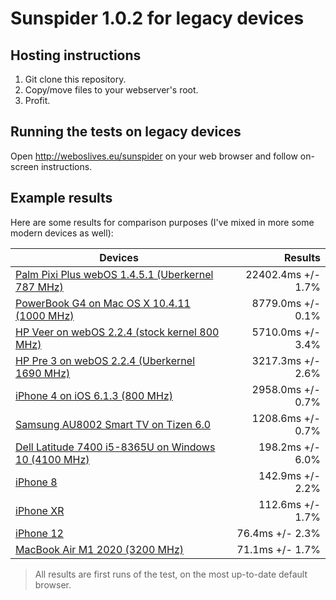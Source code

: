 # Sunspider 1.0.2 for legacy devices

## Hosting instructions
1. Git clone this repository.
2. Copy/move files to your webserver's root.
3. Profit.

## Running the tests on legacy devices
Open http://weboslives.eu/sunspider on your web browser and follow on-screen instructions.

## Example results
Here are some results for comparison purposes (I've mixed in more some modern devices as well):

| Devices | Results |
| --------------- | ---------------: |
| [Palm Pixi Plus webOS 1.4.5.1 (Uberkernel 787 MHz)](http://weboslives.eu/sunspider/sunspider-1.0.2/results.html?%7B%22v%22:%20%22sunspider-1.0.2%22,%20%223d-cube%22:%5B1254,2581,1352,1330,1514,1463,1515,1470,1367,1342%5D,%223d-morph%22:%5B1912,1850,2616,2223,2131,2197,2182,2207,1923,2089%5D,%223d-raytrace%22:%5B938,918,1028,953,1041,1109,1048,1097,1036,1113%5D,%22access-binary-trees%22:%5B208,275,336,310,290,281,300,245,234,252%5D,%22access-fannkuch%22:%5B716,737,1693,1702,813,809,793,790,766,745%5D,%22access-nbody%22:%5B958,1009,1075,1007,1177,1040,1112,1119,1414,1059%5D,%22access-nsieve%22:%5B453,459,455,456,516,561,486,490,780,465%5D,%22bitops-3bit-bits-in-byte%22:%5B242,199,212,237,208,194,236,247,239,222%5D,%22bitops-bits-in-byte%22:%5B335,390,362,349,394,386,395,391,380,375%5D,%22bitops-bitwise-and%22:%5B531,517,565,579,569,528,536,660,578,610%5D,%22bitops-nsieve-bits%22:%5B832,884,800,759,887,874,814,859,838,782%5D,%22controlflow-recursive%22:%5B96,128,103,118,117,108,111,131,104,118%5D,%22crypto-aes%22:%5B530,518,402,544,517,594,580,437,1236,474%5D,%22crypto-md5%22:%5B304,391,342,359,387,376,390,366,356,342%5D,%22crypto-sha1%22:%5B411,375,337,368,378,364,368,354,328,326%5D,%22date-format-tofte%22:%5B911,959,791,945,972,941,948,889,847,872%5D,%22date-format-xparb%22:%5B1146,1294,1097,1248,1315,1226,1212,1209,1108,1199%5D,%22math-cordic%22:%5B1172,1273,1289,1228,1250,1209,1263,1184,1143,1135%5D,%22math-partial-sums%22:%5B1351,1363,1433,1434,1417,1423,1426,1364,1282,1601%5D,%22math-spectral-norm%22:%5B531,537,544,598,594,545,553,564,533,511%5D,%22regexp-dna%22:%5B264,272,294,296,299,297,294,298,268,267%5D,%22string-base64%22:%5B682,646,626,712,720,715,705,602,615,1349%5D,%22string-fasta%22:%5B1302,1267,1244,1322,1423,1298,1342,1231,1228,1618%5D,%22string-tagcloud%22:%5B850,871,842,934,924,923,943,839,838,815%5D,%22string-unpack-code%22:%5B2218,1591,1609,1758,1739,1742,1759,1568,1638,1565%5D,%22string-validate-input%22:%5B1153,1228,1216,1297,1311,1301,1319,1188,1171,1131%5D%7D) | 22402.4ms +/- 1.7% |
| [PowerBook G4 on Mac OS X 10.4.11 (1000 MHz)](http://weboslives.eu/sunspider/sunspider-1.0.2/results.html?%7B%22v%22:%20%22sunspider-1.0.2%22,%20%223d-cube%22:%5B392,394,392,392,392,393,394,393,392,391%5D,%223d-morph%22:%5B528,514,514,514,518,521,517,520,519,519%5D,%223d-raytrace%22:%5B377,374,377,375,374,378,376,373,379,378%5D,%22access-binary-trees%22:%5B129,129,130,130,129,131,131,129,130,131%5D,%22access-fannkuch%22:%5B725,726,724,725,725,723,724,725,726,724%5D,%22access-nbody%22:%5B411,406,406,407,409,410,407,407,407,408%5D,%22access-nsieve%22:%5B275,275,278,276,272,274,275,275,271,276%5D,%22bitops-3bit-bits-in-byte%22:%5B260,261,260,260,259,259,261,260,259,260%5D,%22bitops-bits-in-byte%22:%5B275,276,274,274,275,274,274,274,274,274%5D,%22bitops-bitwise-and%22:%5B253,252,263,252,252,253,252,253,252,253%5D,%22bitops-nsieve-bits%22:%5B460,459,460,460,460,459,462,461,459,460%5D,%22controlflow-recursive%22:%5B153,154,153,155,156,153,153,153,154,154%5D,%22crypto-aes%22:%5B261,258,260,259,259,260,259,259,259,258%5D,%22crypto-md5%22:%5B175,176,176,175,175,176,176,177,175,176%5D,%22crypto-sha1%22:%5B180,177,178,178,178,178,180,178,177,179%5D,%22date-format-tofte%22:%5B250,247,249,248,251,252,250,250,251,249%5D,%22date-format-xparb%22:%5B178,177,176,175,179,181,176,180,182,179%5D,%22math-cordic%22:%5B443,444,443,442,442,443,442,443,442,442%5D,%22math-partial-sums%22:%5B374,379,372,379,373,372,383,378,373,380%5D,%22math-spectral-norm%22:%5B347,348,347,346,345,348,351,349,347,362%5D,%22regexp-dna%22:%5B997,1001,982,1006,983,981,979,983,978,972%5D,%22string-base64%22:%5B232,223,221,218,217,221,220,220,223,222%5D,%22string-fasta%22:%5B338,340,336,334,332,335,338,332,336,338%5D,%22string-tagcloud%22:%5B270,270,270,268,268,268,270,269,268,268%5D,%22string-unpack-code%22:%5B353,351,354,353,355,350,350,353,350,351%5D,%22string-validate-input%22:%5B178,181,182,177,182,182,177,179,179,178%5D%7D) | 8779.0ms +/- 0.1% |
| [HP Veer on webOS 2.2.4 (stock kernel 800 MHz)](http://weboslives.eu/sunspider/sunspider-1.0.2/results.html?%7B%22v%22:%20%22sunspider-1.0.2%22,%20%223d-cube%22:%5B342,373,275,241,288,326,230,275,284,267%5D,%223d-morph%22:%5B284,273,363,288,377,270,284,295,369,274%5D,%223d-raytrace%22:%5B227,250,224,225,221,265,256,350,231,348%5D,%22access-binary-trees%22:%5B199,69,37,35,73,69,76,75,55,68%5D,%22access-fannkuch%22:%5B158,179,165,143,164,191,166,163,169,164%5D,%22access-nbody%22:%5B193,183,287,186,298,163,205,206,313,193%5D,%22access-nsieve%22:%5B83,82,77,98,100,85,95,87,81,80%5D,%22bitops-3bit-bits-in-byte%22:%5B58,60,67,65,66,57,63,59,72,60%5D,%22bitops-bits-in-byte%22:%5B99,75,88,95,89,89,92,102,92,92%5D,%22bitops-bitwise-and%22:%5B173,107,112,106,115,106,107,108,110,110%5D,%22bitops-nsieve-bits%22:%5B180,264,278,157,307,262,164,171,254,175%5D,%22controlflow-recursive%22:%5B52,53,50,60,46,55,54,55,68,70%5D,%22crypto-aes%22:%5B142,105,151,144,129,209,119,102,139,104%5D,%22crypto-md5%22:%5B154,142,141,147,144,192,111,149,144,232%5D,%22crypto-sha1%22:%5B129,133,128,212,129,158,108,125,130,146%5D,%22date-format-tofte%22:%5B268,329,222,317,268,446,246,271,336,248%5D,%22date-format-xparb%22:%5B445,465,472,480,436,610,512,407,443,476%5D,%22math-cordic%22:%5B223,221,218,218,212,302,214,222,219,315%5D,%22math-partial-sums%22:%5B259,263,255,344,257,334,281,263,260,259%5D,%22math-spectral-norm%22:%5B124,199,190,123,196,259,110,130,200,122%5D,%22regexp-dna%22:%5B186,190,182,185,184,182,250,184,186,183%5D,%22string-base64%22:%5B109,208,121,224,133,126,123,240,208,230%5D,%22string-fasta%22:%5B235,217,236,244,229,234,239,246,234,238%5D,%22string-tagcloud%22:%5B630,430,428,396,546,580,426,403,443,434%5D,%22string-unpack-code%22:%5B574,566,553,556,572,566,565,563,557,552%5D,%22string-validate-input%22:%5B199,279,255,282,196,213,203,281,227,295%5D%7D) | 5710.0ms +/- 3.4% |
| [HP Pre 3 on webOS 2.2.4 (Uberkernel 1690 MHz)](http://weboslives.eu/sunspider/sunspider-1.0.2/results.html?%7B%22v%22:%20%22sunspider-1.0.2%22,%20%223d-cube%22:%5B156,225,175,190,174,171,225,179,154,179%5D,%223d-morph%22:%5B340,164,173,214,209,164,171,161,131,181%5D,%223d-raytrace%22:%5B177,158,231,154,223,208,163,217,168,216%5D,%22access-binary-trees%22:%5B39,24,29,26,20,26,38,26,23,30%5D,%22access-fannkuch%22:%5B105,118,103,100,110,93,100,102,57,103%5D,%22access-nbody%22:%5B156,107,124,191,159,124,149,113,86,120%5D,%22access-nsieve%22:%5B27,27,25,25,32,33,37,31,24,37%5D,%22bitops-3bit-bits-in-byte%22:%5B23,24,23,21,18,24,33,17,32,32%5D,%22bitops-bits-in-byte%22:%5B33,41,41,42,33,52,48,42,63,49%5D,%22bitops-bitwise-and%22:%5B48,50,61,82,44,36,41,55,56,62%5D,%22bitops-nsieve-bits%22:%5B295,192,108,184,103,115,108,108,118,139%5D,%22controlflow-recursive%22:%5B32,17,16,17,21,15,21,23,18,28%5D,%22crypto-aes%22:%5B133,123,96,92,163,97,99,153,205,107%5D,%22crypto-md5%22:%5B100,80,67,80,51,66,88,91,93,140%5D,%22crypto-sha1%22:%5B102,85,83,90,58,72,72,64,80,83%5D,%22date-format-tofte%22:%5B141,212,166,154,145,159,155,157,190,163%5D,%22date-format-xparb%22:%5B238,233,256,232,278,253,256,287,319,244%5D,%22math-cordic%22:%5B138,143,196,141,192,192,189,139,139,188%5D,%22math-partial-sums%22:%5B146,157,152,159,151,156,149,158,150,153%5D,%22math-spectral-norm%22:%5B54,233,64,74,55,65,70,57,65,75%5D,%22regexp-dna%22:%5B89,89,90,91,90,92,90,90,90,95%5D,%22string-base64%22:%5B66,60,76,73,65,64,75,57,74,81%5D,%22string-fasta%22:%5B134,144,144,139,137,153,137,113,153,150%5D,%22string-tagcloud%22:%5B226,212,212,203,227,272,210,211,221,221%5D,%22string-unpack-code%22:%5B306,281,277,322,356,291,275,273,300,278%5D,%22string-validate-input%22:%5B130,127,170,118,130,156,139,103,142,178%5D%7D) | 3217.3ms +/- 2.6% |
| [iPhone 4 on iOS 6.1.3 (800 MHz)](http://weboslives.eu/sunspider/sunspider-1.0.2/results.html?%7B%22v%22:%20%22sunspider-1.0.2%22,%20%223d-cube%22:%5B159,159,161,158,155,158,159,158,157,158%5D,%223d-morph%22:%5B128,129,131,149,129,130,132,130,130,131%5D,%223d-raytrace%22:%5B209,200,199,200,197,198,198,198,198,204%5D,%22access-binary-trees%22:%5B46,42,43,43,43,43,44,44,43,43%5D,%22access-fannkuch%22:%5B87,82,83,83,83,83,83,84,82,83%5D,%22access-nbody%22:%5B78,77,78,74,87,76,75,78,75,75%5D,%22access-nsieve%22:%5B55,53,51,51,52,53,51,54,52,55%5D,%22bitops-3bit-bits-in-byte%22:%5B10,9,9,11,10,10,11,11,9,11%5D,%22bitops-bits-in-byte%22:%5B26,26,26,26,25,26,26,26,27,26%5D,%22bitops-bitwise-and%22:%5B54,55,53,53,56,54,54,55,55,57%5D,%22bitops-nsieve-bits%22:%5B37,38,37,37,39,58,37,38,37,37%5D,%22controlflow-recursive%22:%5B29,31,28,29,29,31,29,31,29,31%5D,%22crypto-aes%22:%5B141,159,146,138,148,142,139,142,140,144%5D,%22crypto-md5%22:%5B53,53,51,51,55,53,54,56,54,55%5D,%22crypto-sha1%22:%5B40,37,38,40,80,39,39,39,37,40%5D,%22date-format-tofte%22:%5B228,236,227,226,249,237,247,226,227,227%5D,%22date-format-xparb%22:%5B255,258,244,251,252,270,251,261,249,253%5D,%22math-cordic%22:%5B93,91,91,96,90,90,90,90,89,89%5D,%22math-partial-sums%22:%5B154,152,155,153,148,149,155,154,148,146%5D,%22math-spectral-norm%22:%5B57,57,59,57,58,59,70,58,58,56%5D,%22regexp-dna%22:%5B119,113,118,126,115,111,114,111,112,115%5D,%22string-base64%22:%5B81,80,83,76,82,82,81,84,82,83%5D,%22string-fasta%22:%5B130,132,130,131,133,130,135,134,129,139%5D,%22string-tagcloud%22:%5B205,175,172,173,187,189,209,193,182,190%5D,%22string-unpack-code%22:%5B361,388,368,372,361,356,380,369,423,359%5D,%22string-validate-input%22:%5B136,142,126,123,132,130,137,132,130,132%5D%7D) | 2958.0ms +/- 0.7% |
| [Samsung AU8002 Smart TV on Tizen 6.0](http://weboslives.eu/sunspider/sunspider-1.0.2/results.html?%7B%22v%22:%20%22sunspider-1.0.2%22,%20%223d-cube%22:%5B60,58,58,58,58,58,57,58,59,63%5D,%223d-morph%22:%5B47,47,45,46,46,46,46,46,45,46%5D,%223d-raytrace%22:%5B79,77,85,77,77,94,76,77,76,76%5D,%22access-binary-trees%22:%5B19,17,18,17,17,18,18,17,17,17%5D,%22access-fannkuch%22:%5B62,62,62,62,62,63,63,62,62,62%5D,%22access-nbody%22:%5B26,25,32,25,30,29,27,27,25,26%5D,%22access-nsieve%22:%5B37,38,38,38,38,38,38,38,37,40%5D,%22bitops-3bit-bits-in-byte%22:%5B10,11,10,11,11,11,11,11,11,11%5D,%22bitops-bits-in-byte%22:%5B21,21,21,20,21,20,21,21,17,21%5D,%22bitops-bitwise-and%22:%5B13,13,13,13,13,13,13,13,13,13%5D,%22bitops-nsieve-bits%22:%5B29,28,28,28,29,28,28,29,29,29%5D,%22controlflow-recursive%22:%5B16,16,16,16,17,16,15,16,16,15%5D,%22crypto-aes%22:%5B57,48,60,55,62,55,47,55,55,57%5D,%22crypto-md5%22:%5B45,46,45,47,46,44,46,45,44,47%5D,%22crypto-sha1%22:%5B58,58,59,57,55,57,55,57,57,58%5D,%22date-format-tofte%22:%5B66,66,66,61,61,63,60,63,65,65%5D,%22date-format-xparb%22:%5B58,57,60,60,58,57,61,58,60,59%5D,%22math-cordic%22:%5B24,32,32,32,31,32,32,24,31,24%5D,%22math-partial-sums%22:%5B90,90,91,92,91,89,91,92,89,91%5D,%22math-spectral-norm%22:%5B17,17,17,17,16,16,17,16,17,17%5D,%22regexp-dna%22:%5B25,25,25,25,25,25,25,26,25,25%5D,%22string-base64%22:%5B69,67,67,68,68,66,68,67,68,68%5D,%22string-fasta%22:%5B61,61,61,61,61,61,61,61,61,61%5D,%22string-tagcloud%22:%5B107,108,87,86,96,96,96,97,96,96%5D,%22string-unpack-code%22:%5B72,73,72,71,73,72,72,72,72,72%5D,%22string-validate-input%22:%5B64,50,48,52,55,47,49,49,53,52%5D%7D) | 1208.6ms +/- 0.7% |
| [Dell Latitude 7400 i5-8365U on Windows 10 (4100 MHz)](http://weboslives.eu/sunspider/sunspider-1.0.2/results.html?%7B%22v%22:%20%22sunspider-1.0.2%22,%20%223d-cube%22:%5B10,9,10,11,10,10,9,10,12,11%5D,%223d-morph%22:%5B9,8,9,9,9,10,9,9,9,10%5D,%223d-raytrace%22:%5B10,9,10,11,12,9,10,11,9,16%5D,%22access-binary-trees%22:%5B3,2,2,2,3,2,3,3,2,4%5D,%22access-fannkuch%22:%5B13,12,14,12,14,12,13,12,12,17%5D,%22access-nbody%22:%5B9,5,5,4,5,4,5,5,5,6%5D,%22access-nsieve%22:%5B6,6,6,6,6,6,6,7,6,9%5D,%22bitops-3bit-bits-in-byte%22:%5B2,2,2,2,2,2,3,2,2,3%5D,%22bitops-bits-in-byte%22:%5B4,3,5,4,4,4,4,4,4,6%5D,%22bitops-bitwise-and%22:%5B3,3,3,3,3,3,3,3,3,3%5D,%22bitops-nsieve-bits%22:%5B5,5,5,6,6,5,6,7,6,7%5D,%22controlflow-recursive%22:%5B3,5,4,4,3,3,3,4,3,4%5D,%22crypto-aes%22:%5B6,8,8,5,6,7,6,7,5,8%5D,%22crypto-md5%22:%5B6,6,6,6,7,5,6,6,7,9%5D,%22crypto-sha1%22:%5B10,11,9,9,10,10,10,10,10,14%5D,%22date-format-tofte%22:%5B8,8,7,7,7,7,7,7,9,9%5D,%22date-format-xparb%22:%5B7,9,7,12,8,7,7,8,7,9%5D,%22math-cordic%22:%5B5,5,6,5,5,5,13,5,6,7%5D,%22math-partial-sums%22:%5B14,15,16,14,14,14,15,14,16,17%5D,%22math-spectral-norm%22:%5B2,2,3,3,2,2,2,4,2,2%5D,%22regexp-dna%22:%5B5,5,5,5,5,6,6,5,5,6%5D,%22string-base64%22:%5B9,9,9,11,9,10,11,12,10,11%5D,%22string-fasta%22:%5B10,9,15,10,9,9,9,10,10,12%5D,%22string-tagcloud%22:%5B12,12,26,13,11,12,12,11,11,19%5D,%22string-unpack-code%22:%5B9,12,13,10,9,9,12,9,10,11%5D,%22string-validate-input%22:%5B8,11,10,8,8,11,10,8,12,9%5D%7D) | 198.2ms +/- 6.0% |
| [iPhone 8](http://weboslives.eu/sunspider/sunspider-1.0.2/results.html?%7B%22v%22:%20%22sunspider-1.0.2%22,%20%223d-cube%22:%5B9,7,9,9,9,9,8,9,8,9%5D,%223d-morph%22:%5B6,5,6,6,6,6,6,6,6,6%5D,%223d-raytrace%22:%5B5,5,6,5,5,5,5,5,5,5%5D,%22access-binary-trees%22:%5B2,2,2,2,2,2,2,2,2,2%5D,%22access-fannkuch%22:%5B6,6,6,6,6,6,6,6,6,6%5D,%22access-nbody%22:%5B4,3,4,4,4,3,4,3,4,4%5D,%22access-nsieve%22:%5B3,3,3,3,3,3,3,3,3,3%5D,%22bitops-3bit-bits-in-byte%22:%5B1,1,1,1,1,1,1,1,1,1%5D,%22bitops-bits-in-byte%22:%5B3,3,3,3,3,3,3,3,3,3%5D,%22bitops-bitwise-and%22:%5B3,3,3,3,3,3,3,3,3,3%5D,%22bitops-nsieve-bits%22:%5B5,5,5,6,5,5,5,5,5,5%5D,%22controlflow-recursive%22:%5B2,2,2,2,2,2,4,2,2,2%5D,%22crypto-aes%22:%5B5,5,5,5,5,5,5,12,5,5%5D,%22crypto-md5%22:%5B2,2,3,3,2,2,3,2,2,2%5D,%22crypto-sha1%22:%5B3,3,3,3,3,3,4,3,3,3%5D,%22date-format-tofte%22:%5B8,8,8,8,8,8,8,8,8,8%5D,%22date-format-xparb%22:%5B6,6,6,6,6,6,6,8,6,6%5D,%22math-cordic%22:%5B4,4,4,4,4,4,4,4,4,4%5D,%22math-partial-sums%22:%5B4,4,4,5,4,4,4,4,4,4%5D,%22math-spectral-norm%22:%5B2,2,2,2,2,2,2,2,2,2%5D,%22regexp-dna%22:%5B10,10,10,10,10,10,10,9,10,9%5D,%22string-base64%22:%5B4,4,4,4,4,4,4,4,4,4%5D,%22string-fasta%22:%5B6,6,6,6,6,6,6,6,6,6%5D,%22string-tagcloud%22:%5B11,10,9,10,10,11,11,10,10,10%5D,%22string-unpack-code%22:%5B22,24,24,23,23,23,29,23,23,23%5D,%22string-validate-input%22:%5B5,5,5,5,5,5,7,5,5,5%5D%7D) | 142.9ms +/- 2.2% |
| [iPhone XR](http://weboslives.eu/sunspider/sunspider-1.0.2/results.html?%7B%22v%22:%20%22sunspider-1.0.2%22,%20%223d-cube%22:%5B8,7,9,9,9,7,9,5,8,10%5D,%223d-morph%22:%5B6,6,6,5,6,6,6,4,6,6%5D,%223d-raytrace%22:%5B4,4,4,4,5,5,5,4,6,5%5D,%22access-binary-trees%22:%5B2,1,1,1,1,1,1,3,1,1%5D,%22access-fannkuch%22:%5B5,5,5,5,4,4,5,5,5,5%5D,%22access-nbody%22:%5B3,3,3,3,3,2,3,2,2,2%5D,%22access-nsieve%22:%5B2,2,2,2,2,2,2,2,2,2%5D,%22bitops-3bit-bits-in-byte%22:%5B1,1,1,1,1,1,1,1,1,1%5D,%22bitops-bits-in-byte%22:%5B2,2,2,2,2,2,2,2,2,2%5D,%22bitops-bitwise-and%22:%5B2,3,2,2,2,2,2,2,2,2%5D,%22bitops-nsieve-bits%22:%5B4,4,4,4,4,4,4,4,4,4%5D,%22controlflow-recursive%22:%5B2,2,2,2,2,2,2,2,2,2%5D,%22crypto-aes%22:%5B4,4,4,4,4,4,4,4,4,4%5D,%22crypto-md5%22:%5B2,2,2,2,2,2,2,2,2,2%5D,%22crypto-sha1%22:%5B2,2,2,2,2,2,2,2,2,2%5D,%22date-format-tofte%22:%5B6,6,6,6,6,6,6,6,6,6%5D,%22date-format-xparb%22:%5B4,4,4,5,5,4,5,5,5,5%5D,%22math-cordic%22:%5B3,3,3,3,3,3,3,3,3,3%5D,%22math-partial-sums%22:%5B4,4,4,4,4,3,4,4,4,4%5D,%22math-spectral-norm%22:%5B1,2,1,1,2,1,2,2,2,2%5D,%22regexp-dna%22:%5B7,7,7,7,7,7,7,7,7,7%5D,%22string-base64%22:%5B3,3,3,3,3,4,3,3,3,4%5D,%22string-fasta%22:%5B5,5,5,5,5,5,5,5,5,5%5D,%22string-tagcloud%22:%5B8,8,7,7,7,7,7,7,7,7%5D,%22string-unpack-code%22:%5B18,18,18,19,18,18,18,18,19,19%5D,%22string-validate-input%22:%5B6,4,6,4,6,4,4,4,4,4%5D%7D) | 112.6ms +/- 1.7% |
| [iPhone 12](http://weboslives.eu/sunspider/sunspider-1.0.2/results.html?%7B%22v%22:%20%22sunspider-1.0.2%22,%20%223d-cube%22:%5B5,6,6,6,6,6,6,6,6,6%5D,%223d-morph%22:%5B3,4,4,4,4,4,4,4,4,4%5D,%223d-raytrace%22:%5B4,3,3,3,3,3,3,3,3,3%5D,%22access-binary-trees%22:%5B1,1,1,1,1,1,1,1,1,1%5D,%22access-fannkuch%22:%5B3,3,3,3,3,3,3,3,3,3%5D,%22access-nbody%22:%5B1,1,1,1,1,1,1,1,1,1%5D,%22access-nsieve%22:%5B1,1,1,1,1,1,1,1,1,1%5D,%22bitops-3bit-bits-in-byte%22:%5B0,0,0,0,0,0,0,0,0,0%5D,%22bitops-bits-in-byte%22:%5B2,2,2,2,2,2,2,2,2,2%5D,%22bitops-bitwise-and%22:%5B2,2,2,2,2,2,2,2,2,2%5D,%22bitops-nsieve-bits%22:%5B3,3,3,3,3,3,3,3,3,3%5D,%22controlflow-recursive%22:%5B1,1,1,1,1,1,1,1,1,1%5D,%22crypto-aes%22:%5B2,2,3,4,2,2,2,3,2,2%5D,%22crypto-md5%22:%5B1,1,1,1,1,1,1,1,1,1%5D,%22crypto-sha1%22:%5B1,1,2,1,1,1,1,1,1,2%5D,%22date-format-tofte%22:%5B4,4,4,4,4,4,4,4,4,4%5D,%22date-format-xparb%22:%5B3,3,3,3,3,3,3,3,3,6%5D,%22math-cordic%22:%5B2,2,2,2,2,1,2,1,2,2%5D,%22math-partial-sums%22:%5B2,3,2,2,2,2,2,3,2,2%5D,%22math-spectral-norm%22:%5B1,1,1,1,1,1,1,1,1,1%5D,%22regexp-dna%22:%5B5,5,5,5,5,5,5,5,5,5%5D,%22string-base64%22:%5B2,2,2,2,2,2,2,2,2,2%5D,%22string-fasta%22:%5B3,3,3,3,3,3,3,3,3,4%5D,%22string-tagcloud%22:%5B5,5,5,5,5,5,6,5,5,7%5D,%22string-unpack-code%22:%5B14,14,16,16,15,15,15,15,15,15%5D,%22string-validate-input%22:%5B3,2,2,2,3,2,2,2,2,2%5D%7D) | 76.4ms +/- 2.3% |
| [MacBook Air M1 2020 (3200 MHz)](http://weboslives.eu/sunspider/sunspider-1.0.2/results.html?%7B%22v%22:%20%22sunspider-1.0.2%22,%20%223d-cube%22:%5B6,5,5,6,6,6,4,6,5,5%5D,%223d-morph%22:%5B4,4,4,4,4,4,4,4,4,4%5D,%223d-raytrace%22:%5B3,3,3,3,3,3,3,3,3,3%5D,%22access-binary-trees%22:%5B1,1,1,1,1,2,1,1,1,1%5D,%22access-fannkuch%22:%5B4,4,4,4,4,4,4,4,4,4%5D,%22access-nbody%22:%5B1,1,1,1,1,1,1,1,1,1%5D,%22access-nsieve%22:%5B1,1,1,1,1,1,1,1,1,1%5D,%22bitops-3bit-bits-in-byte%22:%5B0,0,0,0,0,0,0,0,0,0%5D,%22bitops-bits-in-byte%22:%5B1,1,1,2,1,2,1,1,1,1%5D,%22bitops-bitwise-and%22:%5B2,2,2,2,2,2,2,2,2,2%5D,%22bitops-nsieve-bits%22:%5B3,3,3,3,3,3,3,3,3,3%5D,%22controlflow-recursive%22:%5B1,1,1,1,1,1,1,1,1,1%5D,%22crypto-aes%22:%5B2,2,2,2,2,2,2,2,2,2%5D,%22crypto-md5%22:%5B1,1,1,1,1,1,1,1,1,1%5D,%22crypto-sha1%22:%5B1,1,2,2,1,1,1,1,1,1%5D,%22date-format-tofte%22:%5B4,5,3,4,4,3,3,5,4,4%5D,%22date-format-xparb%22:%5B2,2,2,2,2,2,2,2,2,2%5D,%22math-cordic%22:%5B1,1,1,2,1,1,2,1,1,3%5D,%22math-partial-sums%22:%5B2,2,2,2,2,2,2,2,2,2%5D,%22math-spectral-norm%22:%5B1,1,1,1,1,1,1,1,1,1%5D,%22regexp-dna%22:%5B6,5,6,6,5,5,5,5,6,5%5D,%22string-base64%22:%5B2,2,2,2,2,2,2,2,2,2%5D,%22string-fasta%22:%5B3,3,3,3,3,3,3,3,3,3%5D,%22string-tagcloud%22:%5B5,5,5,5,5,5,4,4,5,4%5D,%22string-unpack-code%22:%5B12,12,13,13,13,13,13,13,13,13%5D,%22string-validate-input%22:%5B2,2,2,2,2,2,2,2,2,2%5D%7D) | 71.1ms +/- 1.7% |

> All results are first runs of the test, on the most up-to-date default browser.

